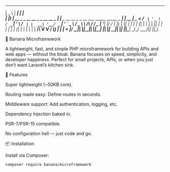   ____                                  ______                                           _    
 |  _ \                                |  ____|                                         | |   
 | |_) | __ _ _ __   __ _ _ __   __ _  | |__ _ __ __ _ _ __ ___   _____      _____  _ __| | __
 |  _ < / _` | '_ \ / _` | '_ \ / _` | |  __| '__/ _` | '_ ` _ \ / _ \ \ /\ / / _ \| '__| |/ /
 | |_) | (_| | | | | (_| | | | | (_| | | |  | | | (_| | | | | | |  __/\ V  V / (_) | |  |   < 
 |____/ \__,_|_| |_|\__,_|_| |_|\__,_| |_|  |_|  \__,_|_| |_| |_|\___| \_/\_/ \___/|_|  |_|\_\
                                                                                              
                                                                                              
🍌 Banana Microframework

A lightweight, fast, and simple PHP microframework for building APIs and web apps — without the bloat.
Banana focuses on speed, simplicity, and developer happiness. Perfect for small projects, APIs, or when you just don’t want Laravel’s kitchen sink.

🚀 Features

Super lightweight (~50KB core).

Routing made easy: Define routes in seconds.

Middleware support: Add authentication, logging, etc.

Dependency Injection baked in.

PSR-7/PSR-15 compatible.

No configuration hell — just code and go.

📦 Installation

Install via Composer:

```
composer require banana/microframework

```







